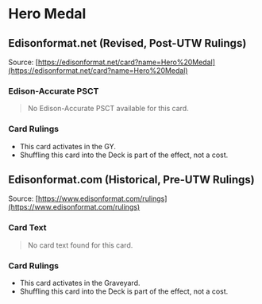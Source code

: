 # Hero Medal

## Edisonformat.net (Revised, Post-UTW Rulings)

Source: [https://edisonformat.net/card?name=Hero%20Medal](https://edisonformat.net/card?name=Hero%20Medal)

### Edison-Accurate PSCT

> No Edison-Accurate PSCT available for this card.

### Card Rulings

*   This card activates in the GY.
*   Shuffling this card into the Deck is part of the effect, not a cost.


## Edisonformat.com (Historical, Pre-UTW Rulings)

Source: [https://www.edisonformat.com/rulings](https://www.edisonformat.com/rulings)

### Card Text

> No card text found for this card.

### Card Rulings

*   This card activates in the Graveyard.
*   Shuffling this card into the Deck is part of the effect, not a cost.


